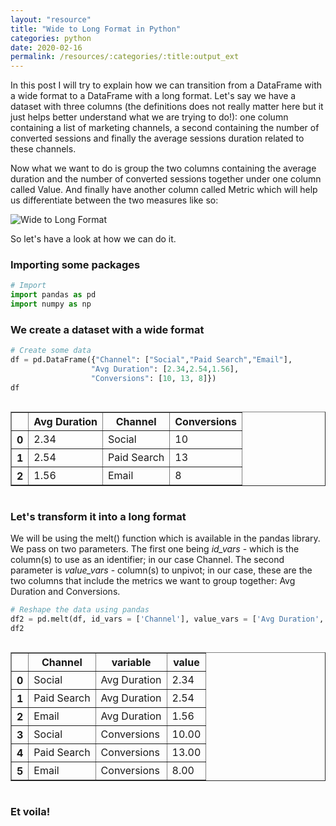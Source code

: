 ```yaml
---
layout: "resource"
title: "Wide to Long Format in Python"
categories: python
date: 2020-02-16
permalink: /resources/:categories/:title:output_ext
---
```

In this post I will try to explain how we can transition from a DataFrame with a wide format to a DataFrame with a long format. Let's say we have a dataset with three columns (the definitions does not really matter here but it just helps better understand what we are trying to do!): one column containing a list of marketing channels, a second containing the number of converted sessions and finally the average sessions duration related to these channels.

Now what we want to do is group the two columns containing the average duration and the number of converted sessions together under one column called Value. And finally have another column called Metric which will help us differentiate between the two measures like so:

<picture>
	<source media="(min-width: 840px)" srcset="{{ 'assets/img/python/wide-to-long/wideTolongDesktop.png' | relative_url }}">
	<source media="(max-width: 840px)" srcset="{{ 'assets/img/python/wide-to-long/wideTolongMobile.png' | relative_url }}">
	<img src="{{ 'assets/img/python/wide-to-long/wideTolongMobile.png' | relative_url }}" alt="Wide to Long Format"/>
</picture>

So let's have a look at how we can do it.

### Importing some packages


```python
# Import
import pandas as pd
import numpy as np
```

### We create a dataset with a wide format


```python
# Create some data
df = pd.DataFrame({"Channel": ["Social","Paid Search","Email"],
                  "Avg Duration": [2.34,2.54,1.56],
                  "Conversions": [10, 13, 8]})
df
```




<div style="overflow-x:auto;">

<table border="1" class="dataframe">
<thead>
<tr>
<th></th>
<th>Avg Duration</th>
<th>Channel</th>
<th>Conversions</th>
</tr>
</thead>
<tbody>
<tr>
<th>0</th>
<td>2.34</td>
<td>Social</td>
<td>10</td>
</tr>
<tr>
<th>1</th>
<td>2.54</td>
<td>Paid Search</td>
<td>13</td>
</tr>
<tr>
<th>2</th>
<td>1.56</td>
<td>Email</td>
<td>8</td>
</tr>
</tbody>
</table>
</div>



### Let's transform it into a long format

We will be using the melt() function which is available in the pandas library. We pass on two parameters. The first one being _id_vars_ - which is the column(s) to use as an identifier; in our case Channel. The second parameter is _value_vars_ - column(s) to unpivot; in our case, these are the two columns that include the metrics we want to group together: Avg Duration and Conversions.


```python
# Reshape the data using pandas
df2 = pd.melt(df, id_vars = ['Channel'], value_vars = ['Avg Duration', 'Conversions'])
df2
```




<div style="overflow-x:auto;">

<table border="1" class="dataframe">
<thead>
<tr>
<th></th>
<th>Channel</th>
<th>variable</th>
<th>value</th>
</tr>
</thead>
<tbody>
<tr>
<th>0</th>
<td>Social</td>
<td>Avg Duration</td>
<td>2.34</td>
</tr>
<tr>
<th>1</th>
<td>Paid Search</td>
<td>Avg Duration</td>
<td>2.54</td>
</tr>
<tr>
<th>2</th>
<td>Email</td>
<td>Avg Duration</td>
<td>1.56</td>
</tr>
<tr>
<th>3</th>
<td>Social</td>
<td>Conversions</td>
<td>10.00</td>
</tr>
<tr>
<th>4</th>
<td>Paid Search</td>
<td>Conversions</td>
<td>13.00</td>
</tr>
<tr>
<th>5</th>
<td>Email</td>
<td>Conversions</td>
<td>8.00</td>
</tr>
</tbody>
</table>
</div>



### Et voila!

